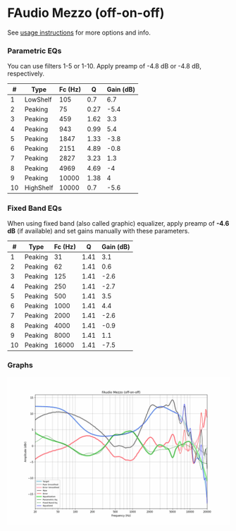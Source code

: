 # FAudio Mezzo (off-on-off)
See [usage instructions](https://github.com/jaakkopasanen/AutoEq#usage) for more options and info.

### Parametric EQs
You can use filters 1-5 or 1-10. Apply preamp of -4.8 dB or -4.8 dB, respectively.

|   # | Type      |   Fc (Hz) |    Q |   Gain (dB) |
|-----|-----------|-----------|------|-------------|
|   1 | LowShelf  |       105 | 0.7  |         6.7 |
|   2 | Peaking   |        75 | 0.27 |        -5.4 |
|   3 | Peaking   |       459 | 1.62 |         3.3 |
|   4 | Peaking   |       943 | 0.99 |         5.4 |
|   5 | Peaking   |      1847 | 1.33 |        -3.8 |
|   6 | Peaking   |      2151 | 4.89 |        -0.8 |
|   7 | Peaking   |      2827 | 3.23 |         1.3 |
|   8 | Peaking   |      4969 | 4.69 |        -4   |
|   9 | Peaking   |     10000 | 1.38 |         4   |
|  10 | HighShelf |     10000 | 0.7  |        -5.6 |

### Fixed Band EQs
When using fixed band (also called graphic) equalizer, apply preamp of **-4.6 dB** (if available) and set gains manually with these parameters.

|   # | Type    |   Fc (Hz) |    Q |   Gain (dB) |
|-----|---------|-----------|------|-------------|
|   1 | Peaking |        31 | 1.41 |         3.1 |
|   2 | Peaking |        62 | 1.41 |         0.6 |
|   3 | Peaking |       125 | 1.41 |        -2.6 |
|   4 | Peaking |       250 | 1.41 |        -2.7 |
|   5 | Peaking |       500 | 1.41 |         3.5 |
|   6 | Peaking |      1000 | 1.41 |         4.4 |
|   7 | Peaking |      2000 | 1.41 |        -2.6 |
|   8 | Peaking |      4000 | 1.41 |        -0.9 |
|   9 | Peaking |      8000 | 1.41 |         1.1 |
|  10 | Peaking |     16000 | 1.41 |        -7.5 |

### Graphs
![](./FAudio%20Mezzo%20(off-on-off).png)

